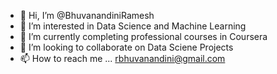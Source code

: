 - 👋 Hi, I’m @BhuvanandiniRamesh
- 👀 I’m interested in Data Science and Machine Learning
- 🌱 I’m currently completing professional courses in Coursera
- 💞️ I’m looking to collaborate on  Data Sciene Projects
- 📫 How to reach me ... rbhuvanandini@gmail.com

<!---
BhuvanandiniRamesh/BhuvanandiniRamesh is a ✨ special ✨ repository because its `README.md` (this file) appears on your GitHub profile.
You can click the Preview link to take a look at your changes.
--->

